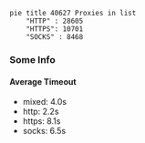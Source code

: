 
```mermaid
pie title 40627 Proxies in list
    "HTTP" : 28605
    "HTTPS": 10701
    "SOCKS" : 8468
```

### Some Info
#### Average Timeout

- mixed: 4.0s
- http: 2.2s
- https: 8.1s
- socks: 6.5s